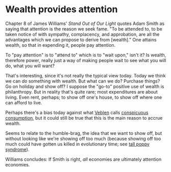 # Wealth provides attention

Chapter 8 of James Williams' _Stand Out of Our Light_ quotes Adam Smith as saying that attention is the reason we seek fame.
"To be attended to, to be taken notice of with sympathy, complacency, and approbation, are all the advantages which we can propose to derive from [wealth]."
One attains wealth, so that in expending it, people pay attention.

To "pay attention" is to "attend to" which is to "wait upon," isn't it?
Is wealth, therefore power, really just a way of making people wait to see what you will do, what you will want?

That's interesting, since it's not really the typical view today.
Today we think we can _do_ something with wealth.
But what can we do?
Purchase things?
Go on holiday and show off?
I suppose the "go-to" positive use of wealth is philanthropy.
But in reality that's quite rare; most expenditures are about living.
Even rent, perhaps; to show off one's house, to show off where one can afford to live.

Perhaps there's a bias today against what [Veblen](https://en.wikipedia.org/wiki/Thorstein_Veblen) calls [conspicuous consumption](https://www.britannica.com/topic/conspicuous-consumption), but it could still be true that this is the main reason to accrue wealth.

Seems to relate to the humble-brag, the idea that we want to show off, but without looking like we're showing off too much (because showing off too much could have gotten us killed in evolutionary time; see [tall poppy syndrome](https://en.wikipedia.org/wiki/Tall_poppy_syndrome)).

Williams concludes:
If Smith is right, _all_ economies are ultimately attention economies.

